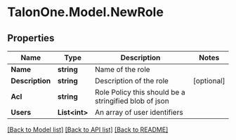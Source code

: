# TalonOne.Model.NewRole
## Properties

Name | Type | Description | Notes
------------ | ------------- | ------------- | -------------
**Name** | **string** | Name of the role | 
**Description** | **string** | Description of the role | [optional] 
**Acl** | **string** | Role Policy this should be a stringified blob of json | 
**Users** | **List&lt;int&gt;** | An array of user identifiers | 

[[Back to Model list]](../README.md#documentation-for-models) [[Back to API list]](../README.md#documentation-for-api-endpoints) [[Back to README]](../README.md)

